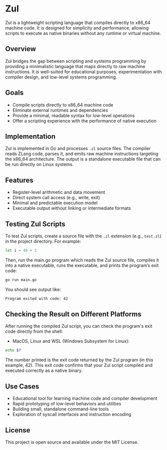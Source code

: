 # Zul

Zul is a lightweight scripting language that compiles directly to x86_64 machine code. It is designed for simplicity and performance, allowing scripts to execute as native binaries without any runtime or virtual machine.

## Overview

Zul bridges the gap between scripting and systems programming by providing a minimalistic language that maps directly to raw machine instructions. It is well-suited for educational purposes, experimentation with compiler design, and low-level systems programming.

## Goals

- Compile scripts directly to x86_64 machine code
- Eliminate external runtimes and dependencies
- Provide a minimal, readable syntax for low-level operations
- Offer a scripting experience with the performance of native execution

## Implementation

Zul is implemented in Go and processes `.zl` source files. The compiler reads ZLang code, parses it, and emits raw machine instructions targeting the x86_64 architecture. The output is a standalone executable file that can be run directly on Linux systems.

## Features

- Register-level arithmetic and data movement
- Direct system call access (e.g., write, exit)
- Minimal and predictable execution model
- Executable output without linking or intermediate formats

## Testing Zul Scripts

To test Zul scripts, create a source file with the `.zl` extension (e.g., `test.zl`) in the project directory. For example:

```bash
let i = 40 + 2
```

Then, run the main.go program which reads the Zul source file, compiles it into a native executable, runs the executable, and prints the program’s exit code:

```bash
go run main.go
```

You should see output like:

```bash
Program exited with code: 42
```

## Checking the Result on Different Platforms
After running the compiled Zul script, you can check the program's exit code directly from the shell:

- MacOS, Linux and WSL (Windows Subsystem for Linux):

```bash
echo $?
```

The number printed is the exit code returned by the Zul program (in this example, 42). This exit code confirms that your Zul script compiled and executed correctly as a native binary.


## Use Cases

- Educational tool for learning machine code and compiler development
- Rapid prototyping of low-level behaviors and utilities
- Building small, standalone command-line tools
- Exploration of syscall interfaces and instruction encoding

## License

This project is open source and available under the MIT License.
